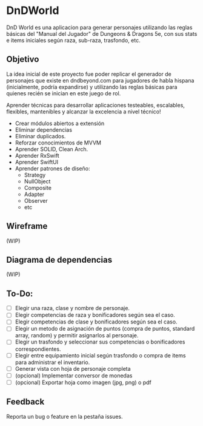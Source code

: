 # DnDWorld
DnD World es una aplicacion para generar personajes utilizando las reglas básicas del "Manual del Jugador" de Dungeons & Dragons 5e, con sus stats e items iniciales según raza, sub-raza, trasfondo, etc. 

## Objetivo

La idea inicial de este proyecto fue poder replicar el generador de personajes que existe en dndbeyond.com para jugadores de habla hispana (inicialmente, podría expandirse) y utilizando las reglas básicas para quienes recién se inician en este juego de rol. 

Aprender técnicas para desarrollar aplicaciones testeables, escalables, flexibles, mantenibles y alcanzar la excelencia a nivel técnico! 
- Crear módulos abiertos a extensión
- Eliminar dependencias
- Eliminar duplicados.
- Reforzar conocimientos de MVVM
- Aprender SOLID, Clean Arch.
- Aprender RxSwift
- Aprender SwiftUI
- Aprender patrones de diseño:
  - Strategy
  - NullObject
  - Composite
  - Adapter
  - Observer
  - etc

## Wireframe
(WIP)

## Diagrama de dependencias
(WIP)

## To-Do: 
- [ ] Elegir una raza, clase y nombre de personaje.
- [ ] Elegir competencias de raza y bonificadores según sea el caso.
- [ ] Elegir competencias de clase y bonificadores según sea el caso.
- [ ] Elegir un metodo de asignación de puntos (compra de puntos, standard array, random) y permitir asignarlos al personaje. 
- [ ] Elegir un trasfondo y seleccionar sus competencias o bonificadores correspondientes. 
- [ ] Elegir entre equipamiento inicial según trasfondo o compra de items para administrar el inventario. 
- [ ] Generar vista con hoja de personaje completa
- [ ] (opcional) Implementar conversor de monedas
- [ ] (opcional) Exportar hoja como imagen (jpg, png) o pdf

## Feedback
Reporta un bug o feature en la pestaña issues. 
